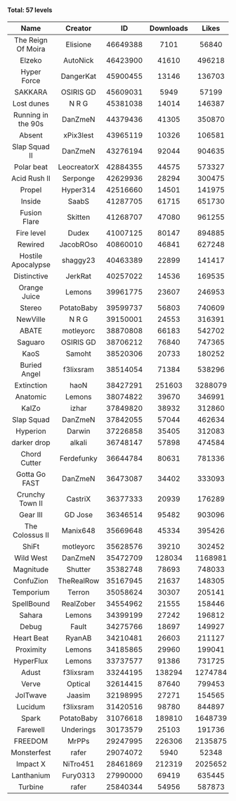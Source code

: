 #### Total: 57 levels

| Name | Creator | ID | Downloads | Likes |
|:---:|:---:|:---:|:---:|:---:|
| The Reign Of Moira | Elisione | 46649388 | 7101 | 56840
| Elzeko | AutoNick | 46423900 | 41610 | 496218
| Hyper Force | DangerKat | 45900455 | 13146 | 136703
| SAKKARA | OSIRIS GD | 45609031 | 5949 | 57199
| Lost dunes | N R G | 45381038 | 14014 | 146387
| Running in the 90s | DanZmeN | 44379436 | 41305 | 350870
| Absent | xPix3lest | 43965119 | 10326 | 106581
| Slap Squad II | DanZmeN | 43276194 | 92044 | 904635
| Polar beat | LeocreatorX | 42884355 | 44575 | 573327
| Acid Rush II | Serponge | 42629936 | 28294 | 300475
| Propel | Hyper314 | 42516660 | 14501 | 141975
| Inside | SaabS | 41287705 | 61715 | 651730
| Fusion Flare | Skitten | 41268707 | 47080 | 961255
| Fire level | Dudex | 41007125 | 80147 | 894885
| Rewired | JacobROso | 40860010 | 46841 | 627248
| Hostile Apocalypse | shaggy23 | 40463389 | 22899 | 141417
| Distinctive | JerkRat | 40257022 | 14536 | 169535
| Orange Juice | Lemons | 39961775 | 23607 | 246953
| Stereo | PotatoBaby | 39599737 | 56803 | 740609
| NewVille | N R G | 39150001 | 24553 | 316391
| ABATE | motleyorc | 38870808 | 66183 | 542702
| Saguaro | OSIRIS GD | 38706212 | 76840 | 747365
| KaoS | Samoht | 38520306 | 20733 | 180252
| Buried Angel | f3lixsram | 38514054 | 71384 | 538296
| Extinction | haoN | 38427291 | 251603 | 3288079
| Anatomic | Lemons | 38074822 | 39670 | 346991
| KaIZo | izhar | 37849820 | 38932 | 312860
| Slap Squad | DanZmeN | 37842055 | 57044 | 462634
| Hyperion | Darwin | 37226858 | 35405 | 312083
| darker drop | alkali | 36748147 | 57898 | 474584
| Chord Cutter | Ferdefunky | 36644784 | 80631 | 781336
| Gotta Go FAST | DanZmeN | 36473087 | 34402 | 333093
| Crunchy Town II | CastriX | 36377333 | 20939 | 176289
| Gear III | GD Jose | 36346514 | 95482 | 903096
| The Colossus II | Manix648 | 35669648 | 45334 | 395426
| ShiFt | motleyorc | 35628576 | 39210 | 302452
| Wild West | DanZmeN | 35472709 | 128034 | 1168981
| Magnitude | Shutter | 35382748 | 78693 | 748033
| ConfuZion | TheRealRow | 35167945 | 21637 | 148305
| Temporium | Terron | 35058624 | 30307 | 205141
| SpellBound | RealZober | 34554962 | 21555 | 158446
| Sahara | Lemons | 34399199 | 27242 | 196812
| Debug | Fault | 34275766 | 18697 | 149927
| Heart Beat | RyanAB | 34210481 | 26603 | 211127
| Proximity | Lemons | 34185865 | 29960 | 199041
| HyperFlux | Lemons | 33737577 | 91386 | 731725
| Adust | f3lixsram | 33244195 | 138294 | 1274784
| Verve | Optical | 32614415 | 87640 | 799453
| JolTwave | Jaasim | 32198995 | 27271 | 154565
| Lucidum | f3lixsram | 31420516 | 98780 | 844897
| Spark | PotatoBaby | 31076618 | 189810 | 1648739
| Farewell | Underings | 30173579 | 25103 | 191736
| FREEDOM | MrPPs | 29247995 | 226306 | 2135875
| Monsterfest | rafer | 29074072 | 5940 | 52348
| Impact X | NiTro451 | 28461869 | 212319 | 2025652
| Lanthanium | Fury0313 | 27990000 | 69419 | 635445
| Turbine | rafer | 25840344 | 54956 | 587873
